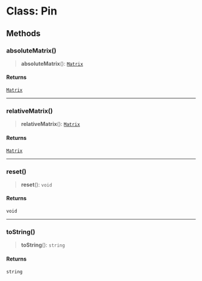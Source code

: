# Class: Pin

## Methods

### absoluteMatrix()

> **absoluteMatrix**(): [`Matrix`](/api/classes/Matrix)

#### Returns

[`Matrix`](/api/classes/Matrix)

***

### relativeMatrix()

> **relativeMatrix**(): [`Matrix`](/api/classes/Matrix)

#### Returns

[`Matrix`](/api/classes/Matrix)

***

### reset()

> **reset**(): `void`

#### Returns

`void`

***

### toString()

> **toString**(): `string`

#### Returns

`string`
